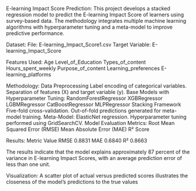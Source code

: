 E-learning Impact Score Prediction:
This project develops a stacked regression model to predict the E-learning Impact Score of learners using survey-based data. The methodology integrates multiple machine learning algorithms with hyperparameter tuning and a meta-model to improve predictive performance.

Dataset:
File: E-learning_Impact_Score1.csv
Target Variable: E-learning_Impact_Score

Features Used:
Age
Level_of_Education
Types_of_content
Hours_spent_weekly
Purpose_of_content
Learning_preferences
E-learning_platforms

Methodology:
Data Preprocessing
Label encoding of categorical variables.
Separation of features (X) and target variable (y).
Base Models with Hyperparameter Tuning:
  RandomForestRegressor
  XGBRegressor
  LGBMRegressor
  CatBoostRegressor
  MLPRegressor
Stacking Framework
Five-fold cross-validation.
Out-of-fold predictions generated for meta-model training.
Meta-Model:
  ElasticNet regression.
  Hyperparameter tuning performed using GridSearchCV.
Model Evaluation Metrics:
  Root Mean Squared Error (RMSE)
  Mean Absolute Error (MAE)
  R² Score

Results:
Metric	Value
RMSE	  0.8831
MAE	  0.6840
R²	  0.8663

The results indicate that the model explains approximately 87 percent of the variance in E-learning Impact Scores, with an average prediction error of less than one unit.

Visualization:
A scatter plot of actual versus predicted scores illustrates the closeness of the model’s predictions to the true values
